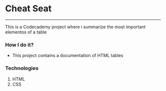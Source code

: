 # Cheat Seat
----------------

This is a Codecademy project where i summarize the most important elementos of a 
table

### How I do it?

+ This project contains a documentation of HTML tables



### Technologies

1. HTML
2. CSS

